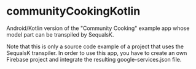 # communityCookingKotlin
Android/Kotlin version of the "Community Cooking" example app whose model part can be transpiled by SequalsK.

Note that this is only a source code example of a project that uses the SequalsK transpiler. In order to use this app, you have to create an own Firebase project and integrate the resulting google-services.json file.
